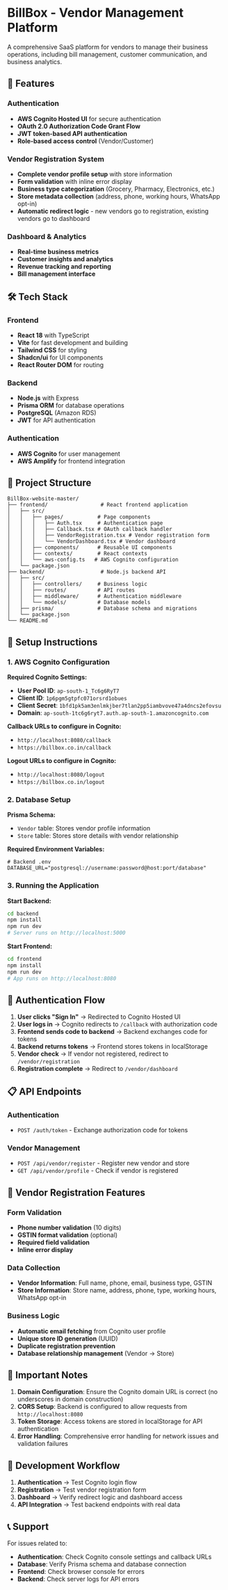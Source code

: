 # BillBox - Vendor Management Platform

A comprehensive SaaS platform for vendors to manage their business operations, including bill management, customer communication, and business analytics.

## 🚀 Features

### Authentication
- **AWS Cognito Hosted UI** for secure authentication
- **OAuth 2.0 Authorization Code Grant Flow**
- **JWT token-based API authentication**
- **Role-based access control** (Vendor/Customer)

### Vendor Registration System
- **Complete vendor profile setup** with store information
- **Form validation** with inline error display
- **Business type categorization** (Grocery, Pharmacy, Electronics, etc.)
- **Store metadata collection** (address, phone, working hours, WhatsApp opt-in)
- **Automatic redirect logic** - new vendors go to registration, existing vendors go to dashboard

### Dashboard & Analytics
- **Real-time business metrics**
- **Customer insights and analytics**
- **Revenue tracking and reporting**
- **Bill management interface**

## 🛠️ Tech Stack

### Frontend
- **React 18** with TypeScript
- **Vite** for fast development and building
- **Tailwind CSS** for styling
- **Shadcn/ui** for UI components
- **React Router DOM** for routing

### Backend
- **Node.js** with Express
- **Prisma ORM** for database operations
- **PostgreSQL** (Amazon RDS)
- **JWT** for API authentication

### Authentication
- **AWS Cognito** for user management
- **AWS Amplify** for frontend integration

## 📁 Project Structure

```
BillBox-website-master/
├── frontend/                 # React frontend application
│   ├── src/
│   │   ├── pages/           # Page components
│   │   │   ├── Auth.tsx     # Authentication page
│   │   │   ├── Callback.tsx # OAuth callback handler
│   │   │   ├── VendorRegistration.tsx # Vendor registration form
│   │   │   └── VendorDashboard.tsx # Vendor dashboard
│   │   ├── components/      # Reusable UI components
│   │   ├── contexts/        # React contexts
│   │   └── aws-config.ts   # AWS Cognito configuration
│   └── package.json
├── backend/                  # Node.js backend API
│   ├── src/
│   │   ├── controllers/     # Business logic
│   │   ├── routes/          # API routes
│   │   ├── middleware/      # Authentication middleware
│   │   └── models/          # Database models
│   ├── prisma/              # Database schema and migrations
│   └── package.json
└── README.md
```

## 🔧 Setup Instructions

### 1. AWS Cognito Configuration

**Required Cognito Settings:**
- **User Pool ID**: `ap-south-1_Tc6g6RyT7`
- **Client ID**: `1p6pgm5gtpfc071orsrd1obues`
- **Client Secret**: `1bfd1pk5am3enlmkjber7tlan2pp5iambvove47a4dncs2efovsu`
- **Domain**: `ap-south-1tc6g6ryt7.auth.ap-south-1.amazoncognito.com`

**Callback URLs to configure in Cognito:**
- `http://localhost:8080/callback`
- `https://billbox.co.in/callback`

**Logout URLs to configure in Cognito:**
- `http://localhost:8080/logout`
- `https://billbox.co.in/logout`

### 2. Database Setup

**Prisma Schema:**
- `Vendor` table: Stores vendor profile information
- `Store` table: Stores store details with vendor relationship

**Required Environment Variables:**
```env
# Backend .env
DATABASE_URL="postgresql://username:password@host:port/database"
```

### 3. Running the Application

**Start Backend:**
```bash
cd backend
npm install
npm run dev
# Server runs on http://localhost:5000
```

**Start Frontend:**
```bash
cd frontend
npm install
npm run dev
# App runs on http://localhost:8080
```

## 🔐 Authentication Flow

1. **User clicks "Sign In"** → Redirected to Cognito Hosted UI
2. **User logs in** → Cognito redirects to `/callback` with authorization code
3. **Frontend sends code to backend** → Backend exchanges code for tokens
4. **Backend returns tokens** → Frontend stores tokens in localStorage
5. **Vendor check** → If vendor not registered, redirect to `/vendor/registration`
6. **Registration complete** → Redirect to `/vendor/dashboard`

## 📋 API Endpoints

### Authentication
- `POST /auth/token` - Exchange authorization code for tokens

### Vendor Management
- `POST /api/vendor/register` - Register new vendor and store
- `GET /api/vendor/profile` - Check if vendor is registered

## 🎯 Vendor Registration Features

### Form Validation
- **Phone number validation** (10 digits)
- **GSTIN format validation** (optional)
- **Required field validation**
- **Inline error display**

### Data Collection
- **Vendor Information**: Full name, phone, email, business type, GSTIN
- **Store Information**: Store name, address, phone, type, working hours, WhatsApp opt-in

### Business Logic
- **Automatic email fetching** from Cognito user profile
- **Unique store ID generation** (UUID)
- **Duplicate registration prevention**
- **Database relationship management** (Vendor → Store)

## 🚨 Important Notes

1. **Domain Configuration**: Ensure the Cognito domain URL is correct (no underscores in domain construction)
2. **CORS Setup**: Backend is configured to allow requests from `http://localhost:8080`
3. **Token Storage**: Access tokens are stored in localStorage for API authentication
4. **Error Handling**: Comprehensive error handling for network issues and validation failures

## 🔄 Development Workflow

1. **Authentication** → Test Cognito login flow
2. **Registration** → Test vendor registration form
3. **Dashboard** → Verify redirect logic and dashboard access
4. **API Integration** → Test backend endpoints with real data

## 📞 Support

For issues related to:
- **Authentication**: Check Cognito console settings and callback URLs
- **Database**: Verify Prisma schema and database connection
- **Frontend**: Check browser console for errors
- **Backend**: Check server logs for API errors
